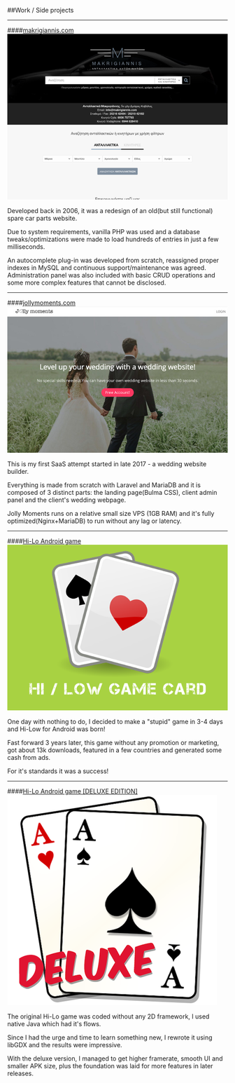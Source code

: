 ##Work / Side projects
***
####[makrigiannis.com](https://makrigiannis.com)
![makrigiannis.com](assets/img/sldr-picks/makris.png)

Developed back in 2006, it was a redesign of an old(but still functional) spare car parts website.

Due to system requirements, vanilla PHP was used and a database tweaks/optimizations were made to load hundreds of entries in just a few milliseconds.

An autocomplete plug-in was developed from scratch, reassigned proper indexes in MySQL and continuous support/maintenance was agreed. Administration panel was also included with basic CRUD operations and some more complex features that cannot be disclosed.

***
####[jollymoments.com](https://jollymoments.com)
![jollymoments.com](assets/img/sldr-picks/jollymoments.jpg)

This is my first SaaS attempt started in late 2017 - a wedding website builder.

Everything is made from scratch with Laravel and MariaDB and it is composed of 3 distinct parts: the landing page(Bulma CSS), client admin panel and the client's wedding webpage.

Jolly Moments runs on a relative small size VPS (1GB RAM) and it's fully optimized(Nginx+MariaDB) to run without any lag or latency.

***
####[Hi-Lo Android game](https://play.google.com/store/apps/details?id=del.teo.com.hilow)
![hi-lo](assets/img/sldr-picks/hilow.png)

One day with nothing to do, I decided to make a "stupid" game in 3-4 days and Hi-Low for Android was born!

Fast forward 3 years later, this game without any promotion or marketing, got about 13k downloads, featured in a few countries and generated some cash from ads.

For it's standards it was a success!

***
####[Hi-Lo Android game [DELUXE EDITION]](https://play.google.com/store/apps/details?id=del.teo.com.hilow.deluxe)
![hi-low deluxe](assets/img/sldr-picks/hilowdelux.png)

The original Hi-Lo game was coded without any 2D framework, I used native Java which had it's flows.

Since I had the urge and time to learn something new, I rewrote it using libGDX and the results were impressive.

With the deluxe version, I managed to get higher framerate, smooth UI and smaller APK size, plus the foundation was laid for more features in later releases. 